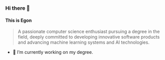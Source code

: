 ### Hi there 👋

#### This is Egon
> A passionate computer science enthusiast pursuing a degree in the field, deeply committed to developing innovative software products and advancing machine learning systems and AI technologies.

- 🔭 I’m currently working on my degree.

